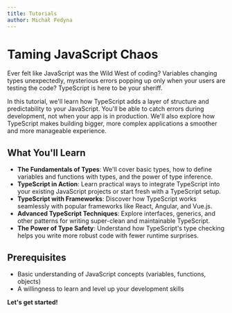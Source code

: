 ```yaml
---
title: Tutorials
author: Michał Fedyna
---
```


# Taming JavaScript Chaos

Ever felt like JavaScript was the Wild West of coding? Variables changing types unexpectedly, mysterious errors popping up only when your users are testing the code? TypeScript is here to be your sheriff.

In this tutorial, we'll learn how TypeScript adds a layer of structure and predictability to your JavaScript. You'll be able to catch errors during development, not when your app is in production. We'll also explore how TypeScript makes building bigger, more complex applications a smoother and more manageable experience.

## What You'll Learn

- **The Fundamentals of Types**: We'll cover basic types, how to define variables and functions with types, and the power of type inference.
- **TypeScript in Action**: Learn practical ways to integrate TypeScript into your existing JavaScript projects or start fresh with a TypeScript setup.
- **TypeScript with Frameworks**: Discover how TypeScript works seamlessly with popular frameworks like React, Angular, and Vue.js.
- **Advanced TypeScript Techniques**: Explore interfaces, generics, and other patterns for writing super-clean and maintainable TypeScript.
- **The Power of Type Safety**: Understand how TypeScript's type checking helps you write more robust code with fewer runtime surprises.

## Prerequisites

- Basic understanding of JavaScript concepts (variables, functions, objects)
- A willingness to learn and level up your development skills

**Let's get started!**
